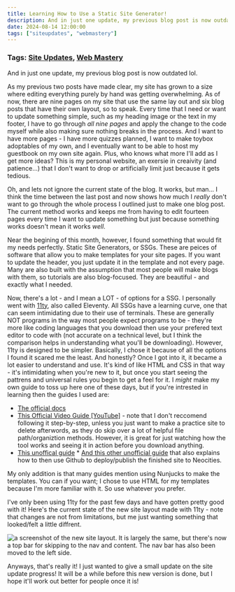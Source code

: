 ```yaml
---
title: Learning How to Use a Static Site Generator!
description: And in just one update, my previous blog post is now outdated lol. As my previous two posts have made clear, my site has grown to a size where editing everything purely by hand was getting overwhelming. As of now, there are nine pages on my site that use the same lay out...
date: 2024-08-14 12:00:00
tags: ["siteupdates", "webmastery"]
---
```

### Tags: [Site Updates](/blog/tag/site-updates), [Web Mastery](/blog/tag/web-mastery)
And in just one update, my previous blog post is now outdated lol.

As my previous two posts have made clear, my site has grown to a size where editing everything purely by hand was getting overwhelming. As of now, there are nine pages on my site that use the same lay out and six blog posts that have their own layout, so to speak. Every time that I need or want to update something simple, such as my heading image or the text in my footer, I have to go through _all nine pages_ and apply the change to the code myself while also making sure nothing breaks in the process. And I want to have more pages - I have more quizzes planned, I want to make toybox adoptables of my own, and I eventually want to be able to host my guestbook on my own site again. Plus, who knows what more I'll add as I get more ideas? This is my personal website, an exersie in creaivity (and patience...) that I don't want to drop or artificially limit just because it gets tedious.

Oh, and lets not ignore the current state of the blog. It works, but man... I think the time between the last post and now shows how much I _really_ don't want to go through the whole process I outlined just to make one blog post. The current method works and keeps me from having to edit fourteen pages every time I want to update something but just because something works doesn't mean it works _well_.

Near the begining of this month, however, I found something that would fit my needs perfectly. Static Site Generators, or SSGs. These are peices of software that allow you to make templates for your site pages. If you want to update the header, you just update it in the template and not every page. Many are also built with the assumption that most people will make blogs with them, so tutorials are also blog-focused. They are beautiful - and exactly what I needed.

Now, there's a lot - and I mean a LOT - of options for a SSG. I personally went with [11ty](https://www.11ty.dev/), also called Eleventy. All SSGs have a learning curve, one that can seem intimidating due to their use of terminals. These are generally NOT programs in the way most people expect programs to be - they're more like coding languages that you download then use your prefered text editor to code with (not accurate on a technical level, but I think the comparison helps in understanding what you'll be downloading). However, 11ty is designed to be simpler. Basically, I chose it because of all the options I found it scared me the least. And honestly? Once I got into it, it became a lot easier to understand and use. It's kind of like HTML and CSS in that way - it's intimidating when you're new to it, but once you start seeing the pattrens and universal rules you begin to get a feel for it. I _might_ make my own guide to toss up here one of these days, but if you're intrested in learning then the guides I used are:

*   [The official docs](https://www.11ty.dev/docs/)
*   [This Official Video Guide \[YouTube\]](https://www.youtube.com/watch?v=kzf9A9tkkl4) - note that I don't reccomend following it step-by-step, unless you just want to make a practice site to delete afterwords, as they do skip over a lot of helpful file path/organiztion methods. However, it is great for just watching how the tool works and seeing it in action before you download anything.
*   [This unoffical guide](https://11ty.rocks/posts/create-your-first-basic-11ty-website/)
[](https://11ty.rocks/posts/create-your-first-basic-11ty-website/)*   [](https://11ty.rocks/posts/create-your-first-basic-11ty-website/)[And this other unofficial guide](https://afellowu.neocities.org/blog/11ty-github-and-neocities) that also explains how to then use Github to deploy/publish the finished site to Neocities.

My only addition is that many guides mention using Nunjucks to make the templates. You can if you want; I chose to use HTML for my templates because I'm more familiar with it. So use whatever you prefer.

I've only been using 11ty for the past few days and have gotten pretty good with it! Here's the current state of the new site layout made with 11ty - note that changes are not from limitations, but me just wanting something that looked/felt a little diffrent.

<p><img src="/assets/img/blog/8-14-blogimg.png" alt="a screenshot of the new site layout. It is largely the same, but there's now a top bar for skipping to the nav and content. The nav bar has also been moved to the left side." class="responsive-small"></p>

Anyways, that's really it! I just wanted to give a small update on the site update progress! It will be a while before this new version is done, but I hope it'll work out better for people once it is!